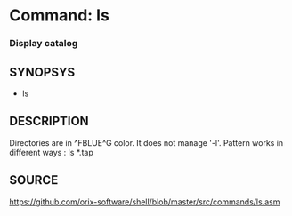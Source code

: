 # Command: ls

### Display catalog

## SYNOPSYS
+ ls

## DESCRIPTION
Directories are in ^FBLUE^G color. It does not manage '-l'. Pattern works in different ways : ls *.tap

## SOURCE
https://github.com/orix-software/shell/blob/master/src/commands/ls.asm
